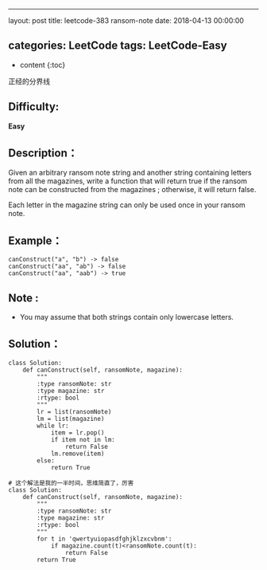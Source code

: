 
---
layout: post
title:  leetcode-383 ransom-note
date:   2018-04-13 00:00:00

categories: LeetCode
tags: LeetCode-Easy
---

* content
{:toc}

正经的分界线





## Difficulty:

**Easy**

## Description：

Given an arbitrary ransom note string and another string containing letters 
from all the magazines, write a function that will return true if the ransom 
note can be constructed from the magazines ; otherwise, it will return false.

Each letter in the magazine string can only be used once in your ransom note.

## Example：

```
canConstruct("a", "b") -> false
canConstruct("aa", "ab") -> false
canConstruct("aa", "aab") -> true
```

## Note :

- You may assume that both strings contain only lowercase letters. 

## Solution：

```
class Solution:
    def canConstruct(self, ransomNote, magazine):
        """
        :type ransomNote: str
        :type magazine: str
        :rtype: bool
        """
        lr = list(ransomNote)
        lm = list(magazine)
        while lr:
            item = lr.pop()
            if item not in lm:
                return False
            lm.remove(item)
        else:
            return True
            
# 这个解法是我的一半时间，思维简直了，厉害
class Solution:
    def canConstruct(self, ransomNote, magazine):
        """
        :type ransomNote: str
        :type magazine: str
        :rtype: bool
        """
        for t in 'qwertyuiopasdfghjklzxcvbnm':
            if magazine.count(t)<ransomNote.count(t):
                return False
        return True
```